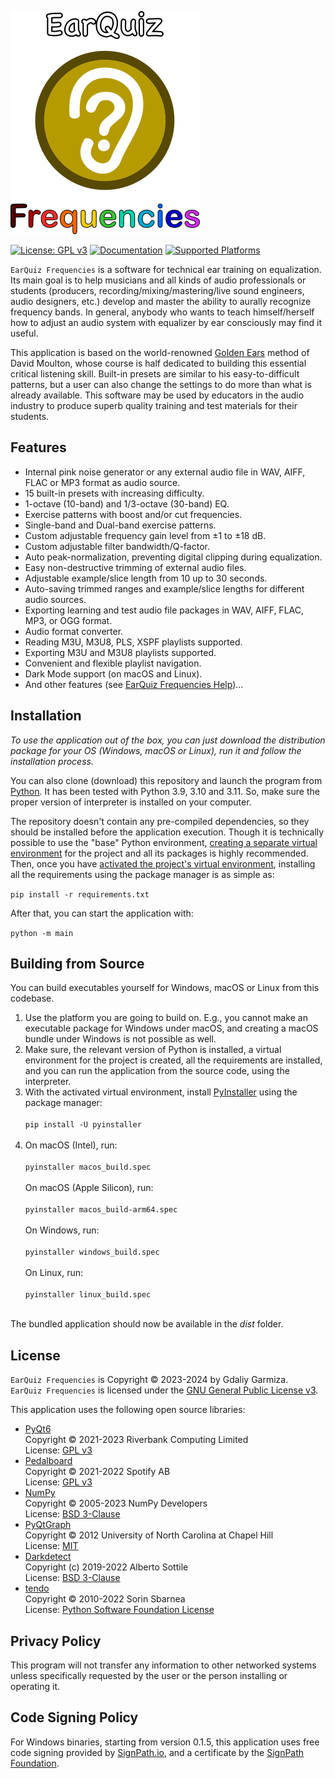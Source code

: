 ![EarQuiz Frequencies Logo](/GUI/Icons/Logo/EarQuiz_Splash.png)

[![License: GPL v3](https://img.shields.io/badge/License-GPLv3-blue.svg)](https://github.com/Gdalik/EarQuiz_Frequencies/blob/master/LICENSE)
[![Documentation](https://img.shields.io/badge/Documentation-on%20earquiz.org-brightgreen)](https://earquiz.org/manuals/earquiz-frequencies-help/)
[![Supported Platforms](https://img.shields.io/badge/platforms-macOS%20%7C%20Windows%20%7C%20Linux-yellow)]()

`EarQuiz Frequencies` is a software for technical ear training on equalization. Its main goal is to help musicians and all kinds of audio professionals or students (producers, recording/mixing/mastering/live sound engineers, audio designers, etc.) develop and master the ability to aurally recognize frequency bands. In general, anybody who wants to teach himself/herself how to adjust an audio system with equalizer by ear consciously may find it useful.

This application is based on the world-renowned [Golden Ears](https://goldenearsaudio.com/) method of David Moulton, whose course is half dedicated to building this essential critical listening skill. Built-in presets are similar to his easy-to-difficult patterns, but a user can also change the settings to do more than what is already available. This software may be used by educators in the audio industry to produce superb quality training and test materials for their students.

## Features

- Internal pink noise generator or any external audio file in WAV, AIFF, FLAC or MP3 format as audio source.
- 15 built-in presets with increasing difficulty.
- 1-octave (10-band) and 1/3-octave (30-band) EQ.
- Exercise patterns with boost and/or cut frequencies.
- Single-band and Dual-band exercise patterns.
- Custom adjustable frequency gain level from ±1 to ±18 dB.
- Custom adjustable filter bandwidth/Q-factor.
- Auto peak-normalization, preventing digital clipping during equalization.
- Easy non-destructive trimming of external audio files.
- Adjustable example/slice length from 10 up to 30 seconds.
- Auto-saving trimmed ranges and example/slice lengths for different audio sources.
- Exporting learning and test audio file packages in WAV, AIFF, FLAC, MP3, or OGG format. 
- Audio format converter.
- Reading M3U, M3U8, PLS, XSPF playlists supported.
- Exporting M3U and M3U8 playlists supported.
- Convenient and flexible playlist navigation.
- Dark Mode support (on macOS and Linux).
- And other features (see [EarQuiz Frequencies Help](https://earquiz.org/manuals/earquiz-frequencies-help/))...

## Installation

*To use the application out of the box, you can just download the distribution package for your OS (Windows, macOS or Linux), run it and follow the installation process.*

You can also clone (download) this repository and launch the program from [Python](https://www.python.org/). It has been tested with Python 3.9, 3.10 and 3.11.
So, make sure the proper version of interpreter is installed on your computer.

The repository doesn't contain any pre-compiled dependencies, so they should be installed before the application execution. Though it is technically possible to use the "base" Python environment,
[creating a separate virtual environment](https://packaging.python.org/en/latest/guides/installing-using-pip-and-virtual-environments/#creating-a-virtual-environment) for the project and all its packages is highly recommended. Then, once you have [activated the project's virtual environment](https://packaging.python.org/en/latest/guides/installing-using-pip-and-virtual-environments/#activate-a-virtual-environment), installing all the requirements using the package manager is as simple as:

`pip install -r requirements.txt`

After that, you can start the application with:

`python -m main`

## Building from Source

You can build executables yourself for Windows, macOS or Linux from this codebase.

1. Use the platform you are going to build on. E.g., you cannot make an executable package for Windows under macOS, and creating a macOS bundle under Windows is not possible as well.
2. Make sure, the relevant version of Python is installed, a virtual environment for the project is created, all the requirements are installed,
and you can run the application from the source code, using the interpreter.
3. With the activated virtual environment, install [PyInstaller](https://pyinstaller.org/) using the package manager:<br /><br />
`pip install -U pyinstaller`<br /><br />
4. On macOS (Intel), run:<br /><br />
`pyinstaller macos_build.spec`<br /><br />
On macOS (Apple Silicon), run:<br /><br />
`pyinstaller macos_build-arm64.spec`<br /><br />
On Windows, run:<br /><br />
`pyinstaller windows_build.spec`<br /><br />
On Linux, run:<br /><br />
`pyinstaller linux_build.spec`<br /><br />

The bundled application should now be available in the *dist* folder.

## License

`EarQuiz Frequencies` is Copyright &copy; 2023-2024 by Gdaliy Garmiza.<br />
`EarQuiz Frequencies` is licensed under the [GNU General Public License v3](https://github.com/Gdalik/EarQuiz_Frequencies/blob/master/LICENSE).

This application uses the following open source libraries:
- [PyQt6](https://www.riverbankcomputing.com/software/pyqt/)<br />
Copyright &copy; 2021-2023 Riverbank Computing Limited<br />
License: [GPL v3](https://www.gnu.org/licenses/gpl-3.0.html)
- [Pedalboard](https://spotify.github.io/pedalboard/index.html#)<br />
Copyright &copy; 2021-2022 Spotify AB<br />
License: [GPL v3](https://www.gnu.org/licenses/gpl-3.0.html)
- [NumPy](https://numpy.org/)<br />
Copyright &copy; 2005-2023 NumPy Developers<br />
License: [BSD 3-Clause](https://opensource.org/license/bsd-3-clause/)
- [PyQtGraph](https://www.pyqtgraph.org/)<br />
Copyright &copy; 2012 University of North Carolina at Chapel Hill<br />
License: [MIT](https://opensource.org/license/mit/)
- [Darkdetect](https://pypi.org/project/darkdetect/)<br />
Copyright (c) 2019-2022 Alberto Sottile<br />
License: [BSD 3-Clause](https://opensource.org/license/bsd-3-clause/)
- [tendo](https://pypi.org/project/tendo/)<br />
Copyright &copy; 2010-2022 Sorin Sbarnea<br />
License: [Python Software Foundation License](https://docs.python.org/3/license.html#psf-license)

## Privacy Policy
This program will not transfer any information to other networked systems unless specifically requested by the user or the person installing or operating it.

## Code Signing Policy
For Windows binaries, starting from version 0.1.5, this application uses free code signing provided by [SignPath.io](https://signpath.io/), and a certificate by the [SignPath Foundation](https://signpath.org/).
